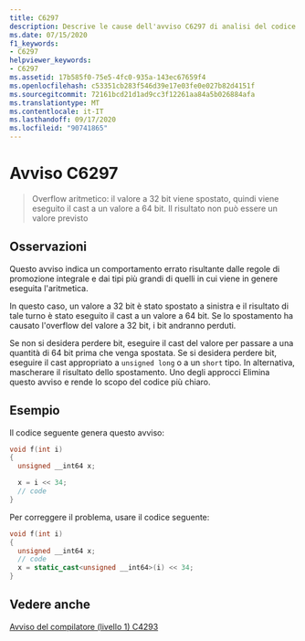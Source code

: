 ```yaml
---
title: C6297
description: Descrive le cause dell'avviso C6297 di analisi del codice MSVC e come risolvere il problema.
ms.date: 07/15/2020
f1_keywords:
- C6297
helpviewer_keywords:
- C6297
ms.assetid: 17b585f0-75e5-4fc0-935a-143ec67659f4
ms.openlocfilehash: c53351cb283f546d39e17e03fe0e027b82d4151f
ms.sourcegitcommit: 72161bcd21d1ad9cc3f12261aa84a5b026884afa
ms.translationtype: MT
ms.contentlocale: it-IT
ms.lasthandoff: 09/17/2020
ms.locfileid: "90741865"
---
```

# <a name="warning-c6297"></a>Avviso C6297

> Overflow aritmetico: il valore a 32 bit viene spostato, quindi viene eseguito il cast a un valore a 64 bit. Il risultato non può essere un valore previsto

## <a name="remarks"></a>Osservazioni

Questo avviso indica un comportamento errato risultante dalle regole di promozione integrale e dai tipi più grandi di quelli in cui viene in genere eseguita l'aritmetica.

In questo caso, un valore a 32 bit è stato spostato a sinistra e il risultato di tale turno è stato eseguito il cast a un valore a 64 bit. Se lo spostamento ha causato l'overflow del valore a 32 bit, i bit andranno perduti.

Se non si desidera perdere bit, eseguire il cast del valore per passare a una quantità di 64 bit prima che venga spostata. Se si desidera perdere bit, eseguire il cast appropriato a `unsigned long` o a un `short` tipo. In alternativa, mascherare il risultato dello spostamento. Uno degli approcci Elimina questo avviso e rende lo scopo del codice più chiaro.

## <a name="example"></a>Esempio

Il codice seguente genera questo avviso:

```cpp
void f(int i)
{
  unsigned __int64 x;

  x = i << 34;
  // code
}
```

Per correggere il problema, usare il codice seguente:

```cpp
void f(int i)
{
  unsigned __int64 x;
  // code
  x = static_cast<unsigned __int64>(i) << 34;
}
```

## <a name="see-also"></a>Vedere anche

[Avviso del compilatore (livello 1) C4293](/cpp/error-messages/compiler-warnings/compiler-warning-level-1-c4293)
